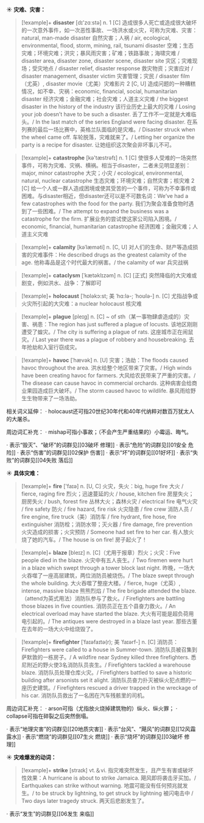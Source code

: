 ☀ <span class="category">**灾难、灾害：**</span>
>[!example]+ <span class="vocabulary">**disaster**</span> [dɪ'zɑːstə] 
> <span class="definition">n. 1 [C] 造成很多人死亡或造成很大破坏的一次意外事件，如一次恶性事故、一场洪水或火灾，可称为灾难、灾害：</span>natural, man-made disaster 自然灾害；人祸 / air, ecological, environmental, flood, storm, mining, rail, tsunami disaster 空难；生态灾难；环境灾难；洪灾；暴风雨灾害；矿难；铁路事故；海啸灾难 / disaster area, disaster zone, disaster scene, disaster site 灾区；灾难现场；受灾地点 / disaster relief, disaster response 救灾物资；灾害应对 / disaster management, disaster victim 灾害管理；灾民 / disaster film（尤英）, disaster movie（尤美）灾难影片 <span class="definition">2 [C, U] 造成问题的一种糟糕情况，如不幸、灾祸：</span>economic, financial, social, humanitarian disaster 经济灾难；金融灾难；社会灾难；人道主义灾难 / the biggest disaster in the history of the industry 该行业历史上最大的灾难 / Losing your job doesn’t have to be such a disaster. 丢了工作不一定就是大难临头。/ In the last match of the series England were facing disaster. 在系列赛的最后一场比赛中，英格兰队面临的是灾难。/ Disaster struck when the wheel came off. 车轮脱落，灾难就来了。/ Letting her organize the party is a recipe for disaster. 让她组织这次聚会非坏事儿不可。

>[!example]+ <span class="vocabulary">**catastrophe**</span> [kə'tæstrəfɪ] 
> <span class="definition">n. 1 [C] 使很多人受难的一场突然事件，可称为灾难、灾祸、横祸。相当于disaster，二者未见明显差别：</span>major, minor catastrophe 大灾；小灾 / ecological, environmental, natural, nuclear catastrophe 生态灾难；环境灾难；自然灾害；核灾难 <span class="definition">2 [C] 给一个人或一群人造成困境或使其受苦的一个事件，可称为不幸事件或困难。与disaster相近，但disaster还可以是不可数名词：</span>We’ve had a few catastrophes with the food for the party. 我们为聚会准备食物时遇到了一些困难。/ The attempt to expand the business was a catastrophe for the firm. 扩展业务的尝试使这家公司陷入困境。/ economic, financial, humanitarian catastrophe 经济困难；金融灾难；人道主义灾难
           
>[!example]+ <span class="vocabulary">**calamity**</span> [kəˈlæməti]
> <span class="definition">n. [C, U] 对人们的生命、财产等造成损害的灾难事件：</span>He described drugs as the greatest calamity of the age. 他称毒品是这个时代最大的祸害。/ the calamity of war 兵灾战祸

>[!example]+ <span class="vocabulary">**cataclysm**</span> [ˈkætəklɪzəm]
> <span class="definition">n. [C] [正式] 突然降临的大灾难或剧变，例如洪水、战争：</span>了解即可
           
>[!example]+ <span class="vocabulary">**holocaust**</span> [ˈhɒləkɔ:st; 美 ˈhɑ:lə-; ˈhoʊlə-]
> <span class="definition">n. [C] 尤指战争或火灾所引起的大灾难：</span>a nuclear holocaust 核灾难
           
>[!example]+ <span class="vocabulary">**plague**</span> [pleɪg]
> <span class="definition">n. [C] ~ of sth（某一事物肆虐造成的）灾害、祸患：</span>The region has just suffered a plague of locusts. 该地区刚刚遭受了蝗灾。/ The city is suffering a plague of rats. 这座城市正在闹鼠灾。/ Last year there was a plague of robbery and housebreaking. 去年抢劫和入室行窃成灾。
           
>[!example]+ <span class="vocabulary">**havoc**</span> [ˈhævək]
> <span class="definition">n. [U] 灾害；浩劫：</span>The floods caused havoc throughout the area. 洪水给整个地区带来了灾害。/ High winds have been creating havoc for farmers. 大风给农民带来了严重的灾害。/ The disease can cause havoc in commercial orchards. 这种病害会给商业果园造成巨大破坏。/ The storm caused havoc to wildlife. 暴风雨给野生生物带来了一场浩劫。

相关词义延伸：
· holocaust还可指20世纪30年代和40年代纳粹对数百万犹太人的大屠杀。

周边词汇补充：
· mishap可指小事故；（不会产生严重结果的）小霉运、晦气。

· 表示“毁灭”、“破坏”的词群见[[03破坏 修理]]
· 表示“危险”的词群见[[01安全 危险]]
· 表示“伤害”的词群见[[02保护 伤害]]
· 表示“坏”的词群见[[01好坏]]
· 表示“失败”的词群见[[04失败 落后]]

☀ <span class="category">**具体灾难：**</span>
>[!example]+ <span class="vocabulary">**fire**</span> ['faɪə] 
> <span class="definition">n. [U, C] 火灾，失火：</span>big, huge fire 大火 / fierce, raging fire 烈火；迅速蔓延的火 / house, kitchen fire 房屋失火；厨房失火 / bush, forest fire 丛林大火；森林火灾 / electrical fire 电气火灾 / fire safety 防火 / fire hazard, fire risk 火灾隐患 / fire crew 消防人员 / fire engine, fire truck（美）消防车 / fire hydrant, fire hose, fire extinguisher 消防栓；消防水带；灭火器 / fire damage, fire prevention 火灾造成的损害；火灾预防 / Someone had set fire to her car. 有人放火烧了她的汽车。/ The house is on fire! 房子起火了！
          
>[!example]+ <span class="vocabulary">**blaze**</span> [bleɪz] 
> <span class="definition">n. [C]（尤用于报章）烈火；火灾：</span>Five people died in the blaze. 火灾中有五人丧生。/ Two firemen were hurt in a blaze which swept through a tower block last night. 昨晚，一场大火吞噬了一座高层建筑，两位消防员被烧伤。/ The blaze swept through the whole building. 大火吞噬了整座大楼。/ fierce, huge（尤英）, intense, massive blaze 熊熊烈焰 / The fire brigade attended the blaze.（attend为英式用法）消防队参与了救火。/ Firefighters are battling those blazes in five counties. 消防员正在五个县奋力救火。/ An electrical overload may have started the blaze. 大火有可能是超负荷用电引起的。/ The antiques were destroyed in a blaze last year. 那些古董在去年的一场大火中给烧毁了。

>[!example]+ <span class="vocabulary">**firefighter**</span> [ˈfaɪəfaɪtə(r); 美 ˈfaɪərf-]
> <span class="definition">n. [C] 消防员：</span>Firefighters were called to a house in Summer-town. 消防队员被召集到萨默敦的一栋房子。/ A wildfire near Sydney killed three firefighters. 悉尼附近的野火使3名消防队员丧生。/ Firefighters tackled a warehouse blaze. 消防队员处理仓库火灾。/ Firefighters battled to save a historic building after arsonists set it alight. 消防队员奋力扑灭被纵火犯点燃的一座历史建筑。/ Firefighters rescued a driver trapped in the wreckage of his car. 消防队员救出了一名困在汽车残骸里的司机。

周边词汇补充：
· arson可指（尤指放火烧掉建筑物的）纵火、纵火罪；
· collapse可指在碎裂之后突然倒塌。

· 表示“地理灾害”的词群见[[20地质灾害]]
· 表示“台风”、“飓风”的词群见[[12风霜 露水]]
· 表示“燃烧”的词群见[[07生火 燃烧]]
· 表示“烧坏”的词群见[[03破坏 修理]]

☀ <span class="category">**灾难爆发的动词：**</span>
>[!example]+ <span class="vocabulary">**strike**</span> [straɪk] 
> <span class="definition">vt.＆vi. 指灾难突然发生，且产生有害或破坏性效果：</span>A hurricane is about to strike Jamaica. 飓风即将袭击牙买加。/ Earthquakes can strike without warning. 地震可能没有任何预兆就发生。/ to be struck by lightning, to get struck by lightning 被闪电击中 / Two days later tragedy struck. 两天后悲剧发生了。

· 表示“发生”的词群见[[06发生 来临]]
